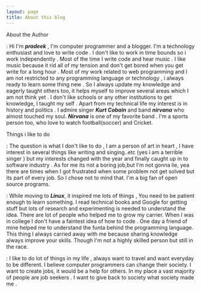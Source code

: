 ```yaml
---
layout: page
title: About this blog
---
```


About the Author

: Hi I'm ***pradeek*** , I'm computer programmer and a blogger. I'm a technology enthusiast and love to write code . I don't like to work in time bounds so i work independently . Most of the time I write code and hear music . I like music because it rid all of my tension and don't get bored when you get write for a long hour . Most of my work related to web programming and I am not restricted to any programming language or technology , i always ready to learn some thing new . So I always update my knowledge and eagerly taught others too, it helps myself to improve several areas which I am not think yet . I don't like schools or any other institutions to get knowledge, I taught my self . Apart from my technical life my interest is in history and politics .
I admire singer ***Kurt Cobain*** and band ***nirvana*** who almost touched my soul. ***Nirvana*** is one of my favorite band . I'm a  sports person too, who love to watch football(soccer) and Cricket.

Things i like to do

: The question is what I don't like to do , I am a person of art in heart , I have interest in several things like writing and singing..etc (yes i am a terrible singer ) but my interests changed with the year and finally caught up in to software industry . As for me its not a boring job,but I'm not gonna lie, yea there are times when I got frustrated when some problem not get solved but its part of every job. So I chose not to mind that. I'm a big fan of open source programs.

: While moving to ***Linux***, it inspired me lots of things , You need to be patient enough to learn something. I read technical books and Google for getting stuff but lots of research and experimenting is needed to understand the idea. There are lot of people who helped me to grow my carrier. When I was in college I don't have a faintest idea of how to code . One day a friend of mine helped me to understand the funta behind the programming language. This thing I always carried away with me because sharing knowledge always improve your skills. Though I'm not a highly skilled person but still in the race.

: I like to do lot of things in my life , always want to travel and want everyday to be different. I believe computer programmers can change their society. I want to create jobs, it would be a help for others. In my place a vast majority of people are job seekers . I want to give back to society what society made me .
